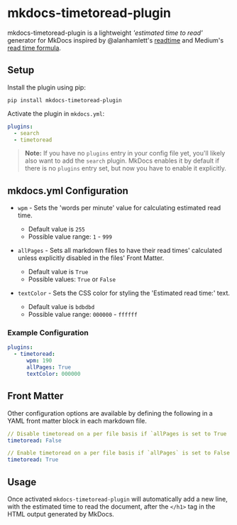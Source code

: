 # mkdocs-timetoread-plugin

mkdocs-timetoread-plugin is a lightweight *'estimated time to read'* generator for MkDocs inspired by @alanhamlett's [readtime](https://github.com/alanhamlett/readtime) and Medium's [read time formula](https://help.medium.com/hc/en-us/articles/214991667-Read-time).

## Setup

Install the plugin using pip:

`pip install mkdocs-timetoread-plugin`

Activate the plugin in `mkdocs.yml`:

```yaml
plugins:
  - search
  - timetoread
```

> **Note:** If you have no `plugins` entry in your config file yet, you'll likely also want to add the `search` plugin. MkDocs enables it by default if there is no `plugins` entry set, but now you have to enable it explicitly.
## mkdocs.yml Configuration

* `wpm` - Sets the 'words per minute' value for calculating estimated read time.
  * Default value is `255`
  * Possible value range: `1` - `999`

* `allPages` - Sets all markdown files to have their read times' calculated unless explicitly disabled in the files' Front Matter.
  * Default value is `True`
  * Possible values: `True` or `False`

* `textColor` - Sets the CSS color for styling the 'Estimated read time:' text.
  * Default value is `bdbdbd`
  * Possible value range: `000000` - `ffffff`

### Example Configuration
```yaml
plugins:
  - timetoread:
      wpm: 190
      allPages: True
      textColor: 000000
```

## Front Matter

Other configuration options are available by defining the following in a YAML front matter block in each markdown file.

```yaml
// Disable timetoread on a per file basis if `allPages is set to True
timetoread: False
```

```yaml
// Enable timetoread on a per file basis if `allPages` is set to False
timetoread: True
```
## Usage

Once activated `mkdocs-timetoread-plugin` will automatically add a new line, with the estimated time to read the document, after the `</h1>` tag in the HTML output generated by MkDocs.
